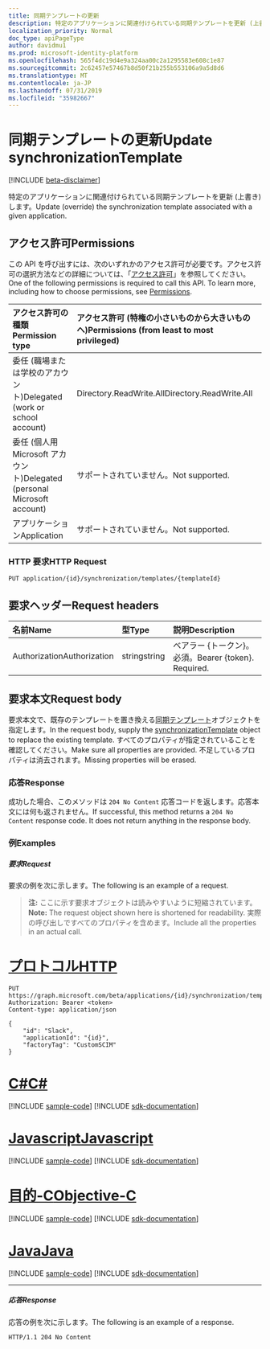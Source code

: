 ```yaml
---
title: 同期テンプレートの更新
description: 特定のアプリケーションに関連付けられている同期テンプレートを更新 (上書き) します。
localization_priority: Normal
doc_type: apiPageType
author: davidmu1
ms.prod: microsoft-identity-platform
ms.openlocfilehash: 565f4dc19d4e9a324aa00c2a1295583e608c1e87
ms.sourcegitcommit: 2c62457e57467b8d50f21b255b553106a9a5d8d6
ms.translationtype: MT
ms.contentlocale: ja-JP
ms.lasthandoff: 07/31/2019
ms.locfileid: "35982667"
---
```

# <a name="update-synchronizationtemplate"></a><span data-ttu-id="bdfb7-103">同期テンプレートの更新</span><span class="sxs-lookup"><span data-stu-id="bdfb7-103">Update synchronizationTemplate</span></span>

[!INCLUDE [beta-disclaimer](../../includes/beta-disclaimer.md)]

<span data-ttu-id="bdfb7-104">特定のアプリケーションに関連付けられている同期テンプレートを更新 (上書き) します。</span><span class="sxs-lookup"><span data-stu-id="bdfb7-104">Update (override) the synchronization template associated with a given application.</span></span>

## <a name="permissions"></a><span data-ttu-id="bdfb7-105">アクセス許可</span><span class="sxs-lookup"><span data-stu-id="bdfb7-105">Permissions</span></span>
<span data-ttu-id="bdfb7-p101">この API を呼び出すには、次のいずれかのアクセス許可が必要です。アクセス許可の選択方法などの詳細については、「[アクセス許可](/graph/permissions-reference)」を参照してください。</span><span class="sxs-lookup"><span data-stu-id="bdfb7-p101">One of the following permissions is required to call this API. To learn more, including how to choose permissions, see [Permissions](/graph/permissions-reference).</span></span>

|<span data-ttu-id="bdfb7-108">アクセス許可の種類</span><span class="sxs-lookup"><span data-stu-id="bdfb7-108">Permission type</span></span>                        | <span data-ttu-id="bdfb7-109">アクセス許可 (特権の小さいものから大きいものへ)</span><span class="sxs-lookup"><span data-stu-id="bdfb7-109">Permissions (from least to most privileged)</span></span>              |
|:--------------------------------------|:---------------------------------------------------------|
|<span data-ttu-id="bdfb7-110">委任 (職場または学校のアカウント)</span><span class="sxs-lookup"><span data-stu-id="bdfb7-110">Delegated (work or school account)</span></span>     |<span data-ttu-id="bdfb7-111">Directory.ReadWrite.All</span><span class="sxs-lookup"><span data-stu-id="bdfb7-111">Directory.ReadWrite.All</span></span>  |
|<span data-ttu-id="bdfb7-112">委任 (個人用 Microsoft アカウント)</span><span class="sxs-lookup"><span data-stu-id="bdfb7-112">Delegated (personal Microsoft account)</span></span> |<span data-ttu-id="bdfb7-113">サポートされていません。</span><span class="sxs-lookup"><span data-stu-id="bdfb7-113">Not supported.</span></span>|
|<span data-ttu-id="bdfb7-114">アプリケーション</span><span class="sxs-lookup"><span data-stu-id="bdfb7-114">Application</span></span>                            |<span data-ttu-id="bdfb7-115">サポートされていません。</span><span class="sxs-lookup"><span data-stu-id="bdfb7-115">Not supported.</span></span>| 

### <a name="http-request"></a><span data-ttu-id="bdfb7-116">HTTP 要求</span><span class="sxs-lookup"><span data-stu-id="bdfb7-116">HTTP Request</span></span>
<!-- { "blockType": "ignored" } -->
```http
PUT application/{id}/synchronization/templates/{templateId}
```

## <a name="request-headers"></a><span data-ttu-id="bdfb7-117">要求ヘッダー</span><span class="sxs-lookup"><span data-stu-id="bdfb7-117">Request headers</span></span>

| <span data-ttu-id="bdfb7-118">名前</span><span class="sxs-lookup"><span data-stu-id="bdfb7-118">Name</span></span>           | <span data-ttu-id="bdfb7-119">型</span><span class="sxs-lookup"><span data-stu-id="bdfb7-119">Type</span></span>    | <span data-ttu-id="bdfb7-120">説明</span><span class="sxs-lookup"><span data-stu-id="bdfb7-120">Description</span></span>|
|:---------------|:--------|:-----------|
| <span data-ttu-id="bdfb7-121">Authorization</span><span class="sxs-lookup"><span data-stu-id="bdfb7-121">Authorization</span></span>  | <span data-ttu-id="bdfb7-122">string</span><span class="sxs-lookup"><span data-stu-id="bdfb7-122">string</span></span>  | <span data-ttu-id="bdfb7-p102">ベアラー {トークン}。必須。</span><span class="sxs-lookup"><span data-stu-id="bdfb7-p102">Bearer {token}. Required.</span></span> |

## <a name="request-body"></a><span data-ttu-id="bdfb7-125">要求本文</span><span class="sxs-lookup"><span data-stu-id="bdfb7-125">Request body</span></span>

<span data-ttu-id="bdfb7-126">要求本文で、既存のテンプレートを置き換える[同期テンプレート](../resources/synchronization-synchronizationtemplate.md)オブジェクトを指定します。</span><span class="sxs-lookup"><span data-stu-id="bdfb7-126">In the request body, supply the [synchronizationTemplate](../resources/synchronization-synchronizationtemplate.md) object to replace the existing template.</span></span> <span data-ttu-id="bdfb7-127">すべてのプロパティが指定されていることを確認してください。</span><span class="sxs-lookup"><span data-stu-id="bdfb7-127">Make sure all properties are provided.</span></span> <span data-ttu-id="bdfb7-128">不足しているプロパティは消去されます。</span><span class="sxs-lookup"><span data-stu-id="bdfb7-128">Missing properties will be erased.</span></span>

### <a name="response"></a><span data-ttu-id="bdfb7-129">応答</span><span class="sxs-lookup"><span data-stu-id="bdfb7-129">Response</span></span>

<span data-ttu-id="bdfb7-p104">成功した場合、このメソッドは `204 No Content` 応答コードを返します。応答本文には何も返されません。</span><span class="sxs-lookup"><span data-stu-id="bdfb7-p104">If successful, this method returns a `204 No Content` response code. It does not return anything in the response body.</span></span>

### <a name="examples"></a><span data-ttu-id="bdfb7-132">例</span><span class="sxs-lookup"><span data-stu-id="bdfb7-132">Examples</span></span>

##### <a name="request"></a><span data-ttu-id="bdfb7-133">要求</span><span class="sxs-lookup"><span data-stu-id="bdfb7-133">Request</span></span>
<span data-ttu-id="bdfb7-134">要求の例を次に示します。</span><span class="sxs-lookup"><span data-stu-id="bdfb7-134">The following is an example of a request.</span></span> 

><span data-ttu-id="bdfb7-135">**注:** ここに示す要求オブジェクトは読みやすいように短縮されています。</span><span class="sxs-lookup"><span data-stu-id="bdfb7-135">**Note:** The request object shown here is shortened for readability.</span></span> <span data-ttu-id="bdfb7-136">実際の呼び出しですべてのプロパティを含めます。</span><span class="sxs-lookup"><span data-stu-id="bdfb7-136">Include all the properties in an actual call.</span></span>

# <a name="httptabhttp"></a>[<span data-ttu-id="bdfb7-137">プロトコル</span><span class="sxs-lookup"><span data-stu-id="bdfb7-137">HTTP</span></span>](#tab/http)
<!-- {
  "blockType": "request",
  "name": "update_synchronizationtemplate"
}-->
```http
PUT https://graph.microsoft.com/beta/applications/{id}/synchronization/templates/{templateId}
Authorization: Bearer <token>
Content-type: application/json

{
    "id": "Slack",
    "applicationId": "{id}",
    "factoryTag": "CustomSCIM"
}
```
# <a name="ctabcsharp"></a>[<span data-ttu-id="bdfb7-138">C#</span><span class="sxs-lookup"><span data-stu-id="bdfb7-138">C#</span></span>](#tab/csharp)
[!INCLUDE [sample-code](../includes/snippets/csharp/update-synchronizationtemplate-csharp-snippets.md)]
[!INCLUDE [sdk-documentation](../includes/snippets/snippets-sdk-documentation-link.md)]

# <a name="javascripttabjavascript"></a>[<span data-ttu-id="bdfb7-139">Javascript</span><span class="sxs-lookup"><span data-stu-id="bdfb7-139">Javascript</span></span>](#tab/javascript)
[!INCLUDE [sample-code](../includes/snippets/javascript/update-synchronizationtemplate-javascript-snippets.md)]
[!INCLUDE [sdk-documentation](../includes/snippets/snippets-sdk-documentation-link.md)]

# <a name="objective-ctabobjc"></a>[<span data-ttu-id="bdfb7-140">目的-C</span><span class="sxs-lookup"><span data-stu-id="bdfb7-140">Objective-C</span></span>](#tab/objc)
[!INCLUDE [sample-code](../includes/snippets/objc/update-synchronizationtemplate-objc-snippets.md)]
[!INCLUDE [sdk-documentation](../includes/snippets/snippets-sdk-documentation-link.md)]

# <a name="javatabjava"></a>[<span data-ttu-id="bdfb7-141">Java</span><span class="sxs-lookup"><span data-stu-id="bdfb7-141">Java</span></span>](#tab/java)
[!INCLUDE [sample-code](../includes/snippets/java/update-synchronizationtemplate-java-snippets.md)]
[!INCLUDE [sdk-documentation](../includes/snippets/snippets-sdk-documentation-link.md)]

---


##### <a name="response"></a><span data-ttu-id="bdfb7-142">応答</span><span class="sxs-lookup"><span data-stu-id="bdfb7-142">Response</span></span>
<span data-ttu-id="bdfb7-143">応答の例を次に示します。</span><span class="sxs-lookup"><span data-stu-id="bdfb7-143">The following is an example of a response.</span></span>
<!-- {
  "blockType": "response",
  "truncated": true,
  "@odata.type": "microsoft.graph.synchronizationTemplate"
} -->
```http
HTTP/1.1 204 No Content
```

<!-- uuid: 8fcb5dbc-d5aa-4681-8e31-b001d5168d79
2015-10-25 14:57:30 UTC -->
<!--
{
  "type": "#page.annotation",
  "description": "Update synchronizationtemplate",
  "keywords": "",
  "section": "documentation",
  "tocPath": "",
  "suppressions": [
  ]
}
-->
